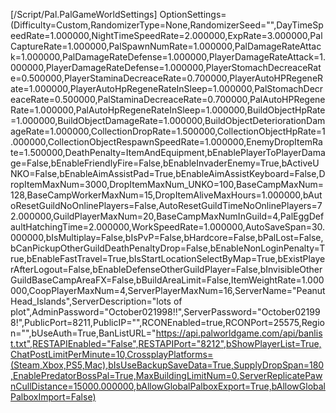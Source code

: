 
[/Script/Pal.PalGameWorldSettings]
OptionSettings=(Difficulty=Custom,RandomizerType=None,RandomizerSeed="",DayTimeSpeedRate=1.000000,NightTimeSpeedRate=2.000000,ExpRate=3.000000,PalCaptureRate=1.000000,PalSpawnNumRate=1.000000,PalDamageRateAttack=1.000000,PalDamageRateDefense=1.000000,PlayerDamageRateAttack=1.000000,PlayerDamageRateDefense=1.000000,PlayerStomachDecreaceRate=0.500000,PlayerStaminaDecreaceRate=0.700000,PlayerAutoHPRegeneRate=1.000000,PlayerAutoHpRegeneRateInSleep=1.000000,PalStomachDecreaceRate=0.500000,PalStaminaDecreaceRate=0.700000,PalAutoHPRegeneRate=1.000000,PalAutoHpRegeneRateInSleep=1.000000,BuildObjectHpRate=1.000000,BuildObjectDamageRate=1.000000,BuildObjectDeteriorationDamageRate=1.000000,CollectionDropRate=1.500000,CollectionObjectHpRate=1.000000,CollectionObjectRespawnSpeedRate=1.000000,EnemyDropItemRate=1.500000,DeathPenalty=ItemAndEquipment,bEnablePlayerToPlayerDamage=False,bEnableFriendlyFire=False,bEnableInvaderEnemy=True,bActiveUNKO=False,bEnableAimAssistPad=True,bEnableAimAssistKeyboard=False,DropItemMaxNum=3000,DropItemMaxNum_UNKO=100,BaseCampMaxNum=128,BaseCampWorkerMaxNum=15,DropItemAliveMaxHours=1.000000,bAutoResetGuildNoOnlinePlayers=False,AutoResetGuildTimeNoOnlinePlayers=72.000000,GuildPlayerMaxNum=20,BaseCampMaxNumInGuild=4,PalEggDefaultHatchingTime=2.000000,WorkSpeedRate=1.000000,AutoSaveSpan=30.000000,bIsMultiplay=False,bIsPvP=False,bHardcore=False,bPalLost=False,bCanPickupOtherGuildDeathPenaltyDrop=False,bEnableNonLoginPenalty=True,bEnableFastTravel=True,bIsStartLocationSelectByMap=True,bExistPlayerAfterLogout=False,bEnableDefenseOtherGuildPlayer=False,bInvisibleOtherGuildBaseCampAreaFX=False,bBuildAreaLimit=False,ItemWeightRate=1.000000,CoopPlayerMaxNum=4,ServerPlayerMaxNum=16,ServerName="PeanutHead_Islands",ServerDescription="lots of plot",AdminPassword="October021998!!",ServerPassword="October021998!",PublicPort=8211,PublicIP="",RCONEnabled=true,RCONPort=25575,Region="",bUseAuth=True,BanListURL="https://api.palworldgame.com/api/banlist.txt",RESTAPIEnabled="False",RESTAPIPort="8212",bShowPlayerList=True,ChatPostLimitPerMinute=10,CrossplayPlatforms=(Steam,Xbox,PS5,Mac),bIsUseBackupSaveData=True,SupplyDropSpan=180,EnablePredatorBossPal=True,MaxBuildingLimitNum=0,ServerReplicatePawnCullDistance=15000.000000,bAllowGlobalPalboxExport=True,bAllowGlobalPalboxImport=False)
